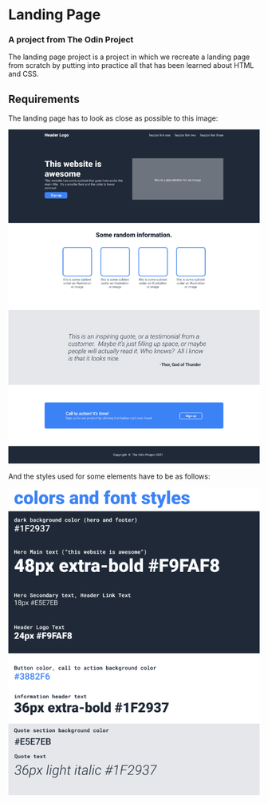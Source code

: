 # Landing Page
### A project from The Odin Project

The landing page project is a project in which we recreate a landing page from scratch by putting into practice all that has been learned about HTML and CSS.

## Requirements

The landing page has to look as close as possible to this image:

![Page content and final product requirement image](/requirements/01.png)

And the styles used for some elements have to be as follows:

![Style requirement image](/requirements/02.png)